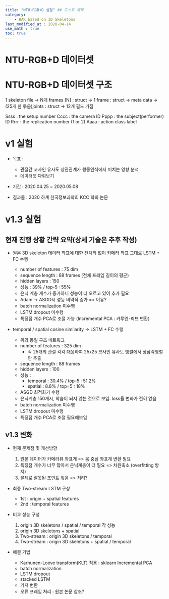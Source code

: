 ```yaml
---
title: "NTU-RGB+D 실험" ## 포스트 제목
category:       
    - HAR based on 3D Skeletons
last_modified_at : 2020-04-14
use_math : true
toc: true
---
```


# NTU-RGB+D 데이터셋

# NTU-RGB+D 데이터셋 구조

1 skeleton file -> N개 frames [N] : struct -> 1 frame : struct -> meta data -> (25개 한 묶음)joints : struct -> 12개 필드 가짐

Ssss : the setup number
Cccc : the camera ID
Pppp : the subject(performer) ID
Rrrr : the replication number (1 or 2)
Aaaa : action class label

# v1 실험

- 목표 : 
    + 관절간 코사인 유사도 상관관계가 행동인식에서 미치는 영향 분석
    + 데이터셋 다뤄보기

- 기간 : 2020.04.25 ~ 2020.05.08

- 결과물 : 2020 하계 한국정보과학회 KCC 학회 논문

# v1.3 실험

## 현재 진행 상황 간략 요약(상세 기술은 추후 작성)

- 원본 3D skeleton 데이터 좌표에 대한 전처리 없이 카메라 좌표 그대로 LSTM + FC 수행
    + number of features : 75 dim
    + sequence length : 88 frames (전체 프레임 길이의 평균)
    + hidden layers : 150
    + 성능 : 39% / top-5 : 55%
    + 은닉 계층 개수가 증가하니 성능이 더 오르고 있어 추가 필요
    + Adam -> ASGD시 성능 비약적 증가 => 이유?
    + batch normalization 미수행
    + LSTM dropout 미수행
    + 특징점 개수 PCA로 조절 가능 (Incremental PCA : 카루엔-뢰브 변환)

- temporal / spatial cosine similarity -> LSTM + FC 수행
    + 위와 동일 구조 네트워크
    + number of features : 325 dim
        * 각 25개의 관절 각각 대응하여 25x25 코사인 유사도 행렬에서 상삼각행렬만 추출
    + sequence length : 88 frames
    + hidden layers : 100
    + 성능 :
        * temporal : 30.4% / top-5 : 51.2%
        * spatial : 8.8% / top=5 : 18%
    + ASGD 최적화기 수행
    + 은닉계층 150개시, 학습이 되지 않는 것으로 보임. loss율 변화가 전혀 없음
    + batch normalization 미수행
    + LSTM dropout 미수행
    + 특징점 개수 PCA로 조절 필요해보임

## v1.3 변화

- 현재 문제점 및 개선방향
    1. 원본 데이터가 카메라뷰 좌표게 => 몸 중심 좌표계 변환 필요
    2. 특징점 개수가 너무 많아서 은닉계층이 더 필요 => 차원축소 (overfitting 방지)
    3. 물체로 잘못된 조인트 짚음 => 처리?

- 최종 Two-stream LSTM 구상
    + 1st : origin + spatial features
    + 2nd : temporal features

- 비교 성능 구성
    1. origin 3D skeletons / spatial / temporal 각 성능
    2. origin 3D skeletons + spatial
    3. Two-stream : origin 3D skeletons / temporal
    4. Two-stream : origin 3D skeletons + spatial / temporal

- 해결 기법
    + Karhunen-Loeve transform(KLT) 적용 : sklearn Incremental PCA
    + batch normalization
    + LSTM dropout
    + stacked LSTM
    + 기저 변환
    + 오류 프레임 처리 : 원본 논문 참조?